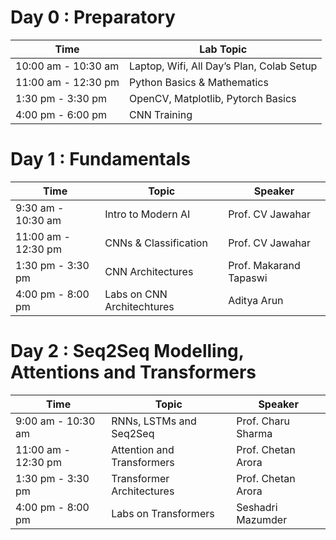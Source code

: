 # Day 0 : Preparatory

| Time | Lab Topic |
| --- | --- |
| 10:00 am - 10:30 am | Laptop, Wifi, All Day’s Plan, Colab Setup |
| 11:00 am - 12:30 pm | Python Basics & Mathematics |
| 1:30 pm - 3:30 pm | OpenCV, Matplotlib, Pytorch Basics |
| 4:00 pm - 6:00 pm | CNN Training |

# Day 1 : Fundamentals

| Time | Topic | Speaker |
| --- | --- | --- |
| 9:30 am - 10:30 am | Intro to Modern AI | Prof. CV Jawahar | 
| 11:00 am - 12:30 pm | CNNs & Classification | Prof. CV Jawahar |
| 1:30 pm - 3:30 pm | CNN Architectures | Prof. Makarand Tapaswi |
| 4:00 pm - 8:00 pm | Labs on CNN Architechtures | Aditya Arun |  

# Day 2 : Seq2Seq Modelling, Attentions and Transformers

| Time | Topic | Speaker |
| --- | --- | --- |
| 9:00 am - 10:30 am | RNNs, LSTMs and Seq2Seq | Prof. Charu Sharma |
| 11:00 am - 12:30 pm | Attention and Transformers | Prof. Chetan Arora |
| 1:30 pm - 3:30 pm | Transformer Architectures | Prof. Chetan Arora |
| 4:00 pm - 8:00 pm | Labs on Transformers | Seshadri Mazumder | 
